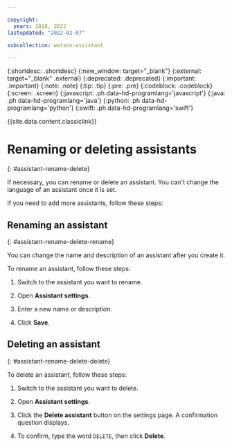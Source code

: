```yaml
---

copyright:
  years: 2018, 2022
lastupdated: "2022-02-07"

subcollection: watson-assistant

---
```


{:shortdesc: .shortdesc}
{:new_window: target="_blank"}
{:external: target="_blank" .external}
{:deprecated: .deprecated}
{:important: .important}
{:note: .note}
{:tip: .tip}
{:pre: .pre}
{:codeblock: .codeblock}
{:screen: .screen}
{:javascript: .ph data-hd-programlang='javascript'}
{:java: .ph data-hd-programlang='java'}
{:python: .ph data-hd-programlang='python'}
{:swift: .ph data-hd-programlang='swift'}

{{site.data.content.classiclink}}

# Renaming or deleting assistants
{: #assistant-rename-delete}

If necessary, you can rename or delete an assistant. You can't change the language of an assistant once it is set.

If you need to add more assistants, follow these steps:

## Renaming an assistant
{: #assistant-rename-delete-rename}

You can change the name and description of an assistant after you create it.

To rename an assistant, follow these steps:

1.  Switch to the assistant you want to rename.

1.  Open **Assistant settings**.

1.  Enter a new name or description.

1.  Click **Save**.

## Deleting an assistant
{: #assistant-rename-delete-delete}

To delete an assistant, follow these steps:

1.  Switch to the assistant you want to delete.

1.  Open **Assistant settings**.

1. Click the **Delete assistant** button on the settings page. A confirmation question displays.

1. To confirm, type the word `DELETE`, then click **Delete**.
